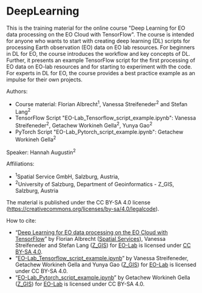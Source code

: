 # DeepLearning
This is the training material for the online course "Deep Learning for EO data processing on the EO Cloud with TensorFlow". The course is intended for anyone who wants to start with creating deep learning (DL) scripts for processing Earth observation (EO) data on EO lab resources. For beginners in DL for EO, the course introduces the workflow and key concepts of DL. Further, it presents an example TensorFlow script for the first processing of EO data on EO-lab resources and for starting to experiment with the code. For experts in DL for EO, the course provides a best practice example as an impulse for their own projects.

Authors:
* Course material: Florian Albrecht<sup>1</sup>, Vanessa Streifeneder<sup>2</sup> and Stefan Lang<sup>2</sup>
* TensorFlow Script "EO-Lab_Tensorflow_script_example.ipynb": Vanessa Streifeneder<sup>2</sup>, Getachew Workineh Gella<sup>2</sup>, Yunya Gao<sup>2</sup>
* PyTorch Script "EO-Lab_Pytorch_script_example.ipynb": Getachew Workineh Gella<sup>2</sup>

Speaker: Hannah Augustin<sup>2</sup> 

Affiliations:

* <sup>1</sup>Spatial Service GmbH, Salzburg, Austria,
* <sup>2</sup>University of Salzburg, Department of Geoinformatics - Z_GIS, Salzburg, Austria

The material is published under the CC BY-SA 4.0 license (https://creativecommons.org/licenses/by-sa/4.0/legalcode). 

How to cite:
*	“[Deep Learning for EO data processing on the EO Cloud with TensorFlow](https://github.com/CODE-DE-EO-Lab/E-Learning/tree/main/DeepLearning)” by Florian Albrecht ([Spatial Services](https://www.spatial-services.com/)), Vanessa Streifeneder and Stefan Lang ([Z_GIS](https://www.plus.ac.at/geoinformatik/?lang=en)) for [EO-Lab](https://eo-lab.org/en/) is licensed under [CC BY-SA 4.0](https://creativecommons.org/licenses/by-sa/4.0/legalcode).
*	“[EO-Lab_Tensorflow_script_example.ipynb](https://github.com/CODE-DE-EO-Lab/E-Learning/blob/main/DeepLearning/EO-Lab_Tensorflow_script_example.ipynb)” by Vanessa Streifeneder, Getachew Workineh Gella and Yunya Gao ([Z_GIS](https://www.plus.ac.at/geoinformatik/?lang=en)) for [EO-Lab](https://eo-lab.org/en/) is licensed under CC BY-SA 4.0.
*	“[EO-Lab_Pytorch_script_example.ipynb](https://github.com/CODE-DE-EO-Lab/E-Learning/blob/main/DeepLearning/EO-Lab_Pytorch_script_example_script_example.ipynb)” by Getachew Workineh Gella ([Z_GIS](https://www.plus.ac.at/geoinformatik/?lang=en)) for [EO-Lab](https://eo-lab.org/en/)  is licensed under CC BY-SA 4.0.
